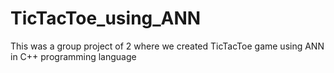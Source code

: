 # TicTacToe_using_ANN
This was a group project of 2 where we created TicTacToe game using ANN in C++ programming language
